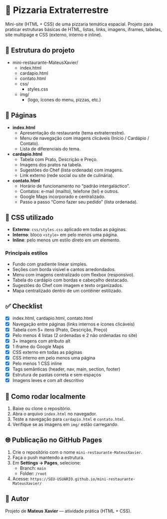# 🍕 Pizzaria Extraterrestre

Mini-site (HTML + CSS) de uma pizzaria temática espacial. Projeto para praticar estruturas básicas de HTML, listas, links, imagens, iframes, tabelas, site multipage e CSS (externo, interno e inline).

## 📁 Estrutura do projeto

- mini-restaurante-MateusXavier/
  - index.html
  - cardapio.html
  - contato.html
  - css/
    - styles.css
  - img/
    - (logo, ícones do menu, pizzas, etc.)

## 🧭 Páginas

- **index.html**
  - Apresentação do restaurante (tema extraterrestre).
  - Menu de navegação com imagens clicáveis (Início / Cardápio / Contato).
  - Lista de diferenciais do tema.
- **cardapio.html**
  - Tabela com Prato, Descrição e Preço.
  - Imagens dos pratos na tabela.
  - Sugestões do Chef (lista ordenada) com imagens.
  - Link externo (rede social ou site de culinária).
- **contato.html**
  - Horário de funcionamento no “padrão intergaláctico”.
  - Contatos: e-mail (mailto), telefone (tel) e outros.
  - Google Maps incorporado e centralizado.
  - Passo a passo “Como fazer seu pedido” (lista ordenada).

## 🎨 CSS utilizado

- **Externo**: `css/styles.css` aplicado em todas as páginas.
- **Interno**: bloco `<style>` em pelo menos uma página.
- **Inline**: pelo menos um estilo direto em um elemento.

### Principais estilos
- Fundo com gradiente linear simples.
- Seções com borda visível e cantos arredondados.
- Menu com imagens centralizado com flexbox (responsivo).
- Tabela do cardápio com bordas e cabeçalho destacado.
- Sugestões do Chef com imagem e texto organizados.
- Mapa centralizado dentro de um contêiner estilizado.

## ✅ Checklist

- [x] index.html, cardapio.html, contato.html
- [x] Navegação entre páginas (links internos e ícones clicáveis)
- [x] Tabela com 5+ itens (Prato, Descrição, Preço)
- [x] Pelo menos 4 listas (2 ordenadas e 2 não ordenadas no site)
- [x] 3+ imagens com atributo alt
- [x] 1 iframe do Google Maps
- [x] CSS externo em todas as páginas
- [x] CSS interno em pelo menos uma página
- [x] Pelo menos 1 CSS inline
- [x] Tags semânticas (header, nav, main, section, footer)
- [x] Estrutura de pastas correta e sem espaços
- [x] Imagens leves e com alt descritivo

## 🚀 Como rodar localmente

1. Baixe ou clone o repositório.
2. Abra o arquivo `index.html` no navegador.
3. Teste a navegação para `cardapio.html` e `contato.html`.
4. Verifique se as imagens em `img/` estão carregando.

## 🌐 Publicação no GitHub Pages

1. Crie o repositório com o nome `mini-restaurante-MateusXavier`.
2. Faça o push mantendo a estrutura.
3. Em **Settings → Pages**, selecione:
   - Branch: `main`
   - Folder: `/root`
4. Acesse: `https://SEU-USUARIO.github.io/mini-restaurante-MateusXavier/`

## 👤 Autor

Projeto de **Mateus Xavier** — atividade prática (HTML + CSS).
